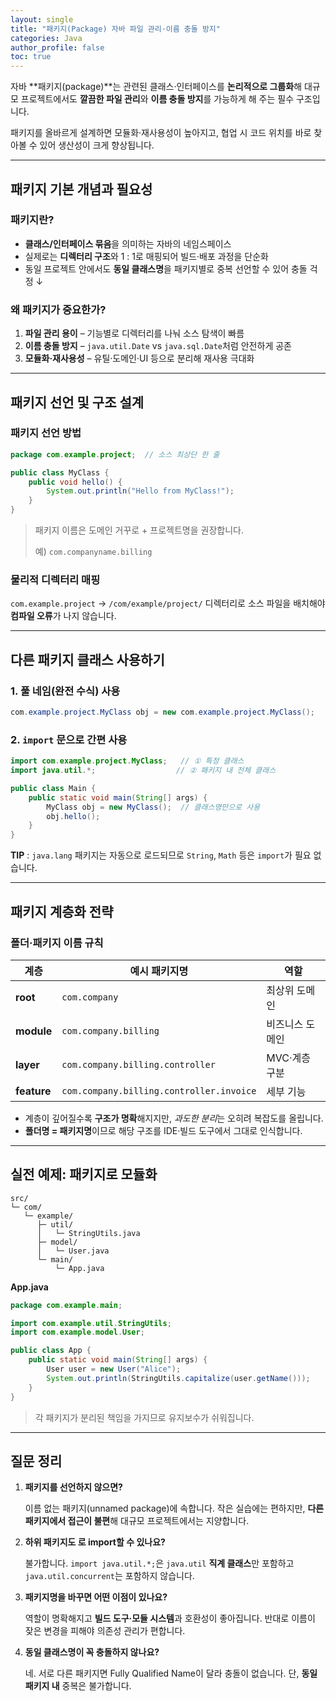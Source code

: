 ```yaml
---
layout: single
title: "패키지(Package) 자바 파일 관리·이름 충돌 방지"
categories: Java
author_profile: false
toc: true
---
```


자바 **패키지(package)**는 관련된 클래스·인터페이스를 **논리적으로 그룹화**해 대규모 프로젝트에서도 **깔끔한 파일 관리**와 **이름 충돌 방지**를 가능하게 해 주는 필수 구조입니다.

패키지를 올바르게 설계하면 모듈화·재사용성이 높아지고, 협업 시 코드 위치를 바로 찾아볼 수 있어 생산성이 크게 향상됩니다.

------

## 패키지 기본 개념과 필요성

### 패키지란?

- **클래스/인터페이스 묶음**을 의미하는 자바의 네임스페이스
- 실제로는 **디렉터리 구조**와 1 : 1로 매핑되어 빌드·배포 과정을 단순화
- 동일 프로젝트 안에서도 **동일 클래스명**을 패키지별로 중복 선언할 수 있어 충돌 걱정 ↓

### 왜 패키지가 중요한가?

1. **파일 관리 용이** – 기능별로 디렉터리를 나눠 소스 탐색이 빠름
2. **이름 충돌 방지** – `java.util.Date` vs `java.sql.Date`처럼 안전하게 공존
3. **모듈화·재사용성** – 유틸·도메인·UI 등으로 분리해 재사용 극대화

------

## 패키지 선언 및 구조 설계

### 패키지 선언 방법

```java
package com.example.project;  // 소스 최상단 한 줄

public class MyClass {
    public void hello() {
        System.out.println("Hello from MyClass!");
    }
}
```

> 패키지 이름은 도메인 거꾸로 + 프로젝트명을 권장합니다.
>
> 예) `com.companyname.billing`

### 물리적 디렉터리 매핑

`com.example.project` → `/com/example/project/` 디렉터리로 소스 파일을 배치해야 **컴파일 오류**가 나지 않습니다.

------

## 다른 패키지 클래스 사용하기

### 1. 풀 네임(완전 수식) 사용

```java
com.example.project.MyClass obj = new com.example.project.MyClass();
```

### 2. `import` 문으로 간편 사용

```java
import com.example.project.MyClass;   // ① 특정 클래스
import java.util.*;                  // ② 패키지 내 전체 클래스

public class Main {
    public static void main(String[] args) {
        MyClass obj = new MyClass();  // 클래스명만으로 사용
        obj.hello();
    }
}
```

**TIP** : `java.lang` 패키지는 자동으로 로드되므로 `String`, `Math` 등은 `import`가 필요 없습니다.

------

## 패키지 계층화 전략

### 폴더·패키지 이름 규칙

| 계층        | 예시 패키지명                            | 역할            |
| ----------- | ---------------------------------------- | --------------- |
| **root**    | `com.company`                            | 최상위 도메인   |
| **module**  | `com.company.billing`                    | 비즈니스 도메인 |
| **layer**   | `com.company.billing.controller`         | MVC·계층 구분   |
| **feature** | `com.company.billing.controller.invoice` | 세부 기능       |

- 계층이 깊어질수록 **구조가 명확**해지지만, *과도한 분리*는 오히려 복잡도를 올립니다.
- **폴더명 = 패키지명**이므로 해당 구조를 IDE·빌드 도구에서 그대로 인식합니다.

------

## 실전 예제: 패키지로 모듈화

```
src/
└─ com/
   └─ example/
      ├─ util/
      │   └─ StringUtils.java
      ├─ model/
      │   └─ User.java
      └─ main/
          └─ App.java
```

**App.java**

```java
package com.example.main;

import com.example.util.StringUtils;
import com.example.model.User;

public class App {
    public static void main(String[] args) {
        User user = new User("Alice");
        System.out.println(StringUtils.capitalize(user.getName()));
    }
}
```

> 각 패키지가 분리된 책임을 가지므로 유지보수가 쉬워집니다.

------

## 질문 정리

1. **패키지를 선언하지 않으면?**

   이름 없는 패키지(unnamed package)에 속합니다. 작은 실습에는 편하지만, **다른 패키지에서 접근이 불편**해 대규모 프로젝트에서는 지양합니다.

2. **하위 패키지도  로 import할 수 있나요?**

   불가합니다. `import java.util.*;`은 `java.util` **직계 클래스**만 포함하고 `java.util.concurrent`는 포함하지 않습니다.

3. **패키지명을 바꾸면 어떤 이점이 있나요?**

   역할이 명확해지고 **빌드 도구·모듈 시스템**과 호환성이 좋아집니다. 반대로 이름이 잦은 변경을 피해야 의존성 관리가 편합니다.

4. **동일 클래스명이 꼭 충돌하지 않나요?**

   네. 서로 다른 패키지면 Fully Qualified Name이 달라 충돌이 없습니다. 단, **동일 패키지 내** 중복은 불가합니다.

